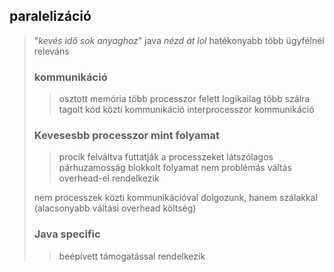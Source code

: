 ## paralelizáció
>"*kevés idő sok anyaghoz*"
>java
>*nézd át lol*
>hatékonyabb
>több ügyfélnél releváns
> ### kommunikáció
>> osztott memória több processzor felett
>> logikailag több szálra tagolt kód közti kommunikáció
>> interprocesszor kommunikáció
>### Kevesesbb processzor mint folyamat
>>procik felváltva futtatják a processzeket
>>látszólagos párhuzamosság
>>blokkolt folyamat nem problémás
>>váltás overhead-el rendelkezik
>
>nem processzek közti kommunikációval dolgozunk, hanem szálakkal
>(alacsonyabb váltási overhead költség)
>### Java specific
>>beépívett támogatással rendelkezik
>>
